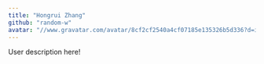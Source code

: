 ```yaml
---
title: "Hongrui Zhang"
github: "random-w"
avatar: "//www.gravatar.com/avatar/8cf2cf2540a4cf07185e135326b5d336?d=identicon"
---
```


User description here!
